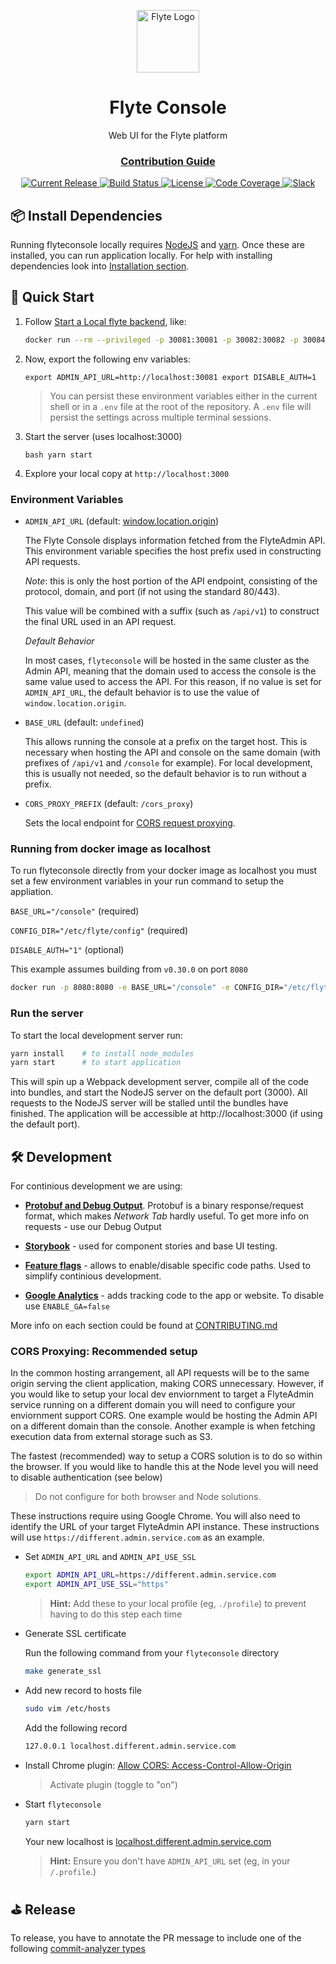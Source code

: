 <html>
    <p align="center"> 
        <img src="https://github.com/flyteorg/flyte/blob/master/rsts/images/flyte_circle_gradient_1_4x4.png" alt="Flyte Logo" width="100">
    </p>
    <h1 align="center">
        Flyte Console
    </h1>
    <p align="center">
        Web UI for the Flyte platform
    </p>
    <h3 align="center">
        <a href="CONTRIBUTING.md">Contribution Guide</a>
    </h3>
</html>

<p align="center">
  <a href="https://github.com/lyft/flyteconsole/releases/latest">
      <img src="https://img.shields.io/github/release/lyft/flyteconsole.svg" alt="Current Release" />
  </a>
  <a href="https://travis-ci.org/lyft/flyteconsole">
      <img src="https://travis-ci.org/lyft/flyteconsole.svg?branch=master" alt="Build Status" />
  </a>
  <a href="http://www.apache.org/licenses/LICENSE-2.0.html">
      <img src="https://img.shields.io/badge/LICENSE-Apache2.0-ff69b4.svg" alt="License" />
  </a>
  <a href="https://codecov.io/gh/lyft/flyteconsole">
      <img src="https://img.shields.io/codecov/c/github/lyft/flyteconsole.svg" alt="Code Coverage" />
  </a>
  <a href="https://slack.flyte.org">
      <img src="https://img.shields.io/badge/slack-join_chat-white.svg?logo=slack&style=social" alt="Slack" />
  </a>
</p>

## 📦 Install Dependencies
Running flyteconsole locally requires [NodeJS](https://nodejs.org) and
[yarn](https://yarnpkg.com). Once these are installed, you can run application locally.
For help with installing dependencies look into
[Installation section](https://github.com/flyteorg/flyteconsole/blob/narusina/fflags/CONTRIBUTING.md#-install-dependencies).

## 🚀 Quick Start
1. Follow [Start a Local flyte backend](https://docs.flyte.org/en/latest/getting_started/index.html), like:
    ```bash
    docker run --rm --privileged -p 30081:30081 -p 30082:30082 -p 30084:30084 cr.flyte.org/flyteorg/flyte-sandbox
    ``` 
2. Now, export the following env variables:

    ``
    export ADMIN_API_URL=http://localhost:30081
    export DISABLE_AUTH=1
    ``

   > You can persist these environment variables either in the current shell or in a `.env` file at the root
     of the repository. A `.env` file will persist the settings across multiple terminal
     sessions.

3. Start the server (uses localhost:3000)

    ``bash
    yarn start
    ``

4. Explore your local copy at `http://localhost:3000`

### Environment Variables

* `ADMIN_API_URL` (default: [window.location.origin](https://developer.mozilla.org/en-US/docs/Web/API/Window/location>))

    The Flyte Console displays information fetched from the FlyteAdmin API. This
    environment variable specifies the host prefix used in constructing API requests.

    *Note*: this is only the host portion of the API endpoint, consisting of the
    protocol, domain, and port (if not using the standard 80/443).

    This value will be combined with a suffix (such as `/api/v1`) to construct the
    final URL used in an API request.

    *Default Behavior*

    In most cases, `flyteconsole` will be hosted in the same cluster as the Admin
    API, meaning that the domain used to access the console is the same value used to
    access the API. For this reason, if no value is set for `ADMIN_API_URL`, the
    default behavior is to use the value of `window.location.origin`.

* `BASE_URL` (default: `undefined`)

    This allows running the console at a prefix on the target host. This is
    necessary when hosting the API and console on the same domain (with prefixes of
    `/api/v1` and `/console` for example). For local development, this is
    usually not needed, so the default behavior is to run without a prefix.

* `CORS_PROXY_PREFIX` (default: `/cors_proxy`)

    Sets the local endpoint for [CORS request proxying](CONTRIBUTING.md#cors-proxying-recommended-setup).

### Running from docker image as localhost

To run flyteconsole directly from your docker image as localhost you must set a
few environment variables in your run command to setup the appliation.

`BASE_URL="/console"` (required)

`CONFIG_DIR="/etc/flyte/config"` (required)

`DISABLE_AUTH="1"` (optional)

This example assumes building from ``v0.30.0`` on port ``8080``
```bash
docker run -p 8080:8080 -e BASE_URL="/console" -e CONFIG_DIR="/etc/flyte/config" -e DISABLE_AUTH="1" ghcr.io/flyteorg/flyteconsole:v0.30.0
```   


### Run the server

To start the local development server run:
```bash
yarn install    # to install node_modules
yarn start      # to start application   
```
This will spin up a Webpack development server, compile all of the code into bundles, 
and start the NodeJS server on the default port (3000). All requests to the NodeJS server 
will be stalled until the bundles have finished. The application will be accessible
at http://localhost:3000 (if using the default port).


## 🛠 Development

For continious development we are using:
* **[Protobuf and Debug Output](https://github.com/flyteorg/flyteconsole/blob/narusina/fflags/CONTRIBUTING.md#protobuf-and-debug-output)**.
  Protobuf is a binary response/request format, which makes _Network Tab_ hardly useful.
  To get more info on requests - use our Debug Output
  
* **[Storybook](https://github.com/flyteorg/flyteconsole/blob/narusina/fflags/CONTRIBUTING.md#storybook)**
  \- used for component stories and base UI testing.

* **[Feature flags](https://github.com/flyteorg/flyteconsole/blob/narusina/fflags/CONTRIBUTING.md#feature-flags)**
  \- allows to enable/disable specific code paths. Used to simplify continious development.

* **[Google Analytics](https://github.com/flyteorg/flyteconsole/blob/narusina/fflags/CONTRIBUTING.md#google-analytics)**
  \- adds tracking code to the app or website. To disable use `ENABLE_GA=false`

More info on each section could be found at [CONTRIBUTING.md](CONTRIBUTING.md)

### CORS Proxying: Recommended setup

In the common hosting arrangement, all API requests will be to the same origin
serving the client application, making CORS unnecessary. However, if you would like
to setup your local dev enviornment to target a FlyteAdmin service running on a different
domain you will need to configure your enviornment support CORS. One example would be
hosting the Admin API on a different domain than the console. Another example is
when fetching execution data from external storage such as S3.

The fastest (recommended) way to setup a CORS solution is to do so within the browser. 
If you would like to handle this at the Node level you will need to disable authentication
(see below)

> Do not configure for both browser and Node solutions. 

These instructions require using Google Chrome. You will also need to identify the 
URL of your target FlyteAdmin API instance. These instructions will use
`https://different.admin.service.com` as an example.


* Set `ADMIN_API_URL` and `ADMIN_API_USE_SSL`
   
   ```bash
   export ADMIN_API_URL=https://different.admin.service.com
   export ADMIN_API_USE_SSL="https"
   ```  
   
   > **Hint:** Add these to your local profile (eg, `./profile`) to prevent having to do this step each time

* Generate SSL certificate

   Run the following command from your `flyteconsole` directory
   ```bash
   make generate_ssl
   ```

* Add new record to hosts file

   ```bash
   sudo vim /etc/hosts
   ```
   
   Add the following record
   ```bash
   127.0.0.1 localhost.different.admin.service.com
   ```
   
* Install Chrome plugin: [Allow CORS: Access-Control-Allow-Origin](https://chrome.google.com/webstore/detail/allow-cors-access-control/lhobafahddgcelffkeicbaginigeejlf)

    > Activate plugin (toggle to "on")

* Start `flyteconsole`

   ```bash
   yarn start
   ```
   Your new localhost is [localhost.different.admin.service.com](http://localhost.different.admin.service.com)

   > **Hint:** Ensure you don't have `ADMIN_API_URL` set (eg, in your `/.profile`.)

## ⛳️ Release
To release, you have to annotate the PR message to include one of the following [commit-analyzer types](https://github.com/semantic-release/commit-analyzer#rules-matching)
